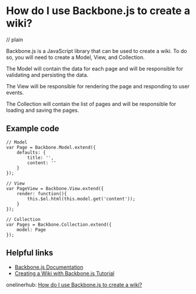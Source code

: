 # How do I use Backbone.js to create a wiki?
// plain

Backbone.js is a JavaScript library that can be used to create a wiki. To do so, you will need to create a Model, View, and Collection.

The Model will contain the data for each page and will be responsible for validating and persisting the data.

The View will be responsible for rendering the page and responding to user events.

The Collection will contain the list of pages and will be responsible for loading and saving the pages.

## Example code

```
// Model
var Page = Backbone.Model.extend({
    defaults: {
        title: '',
        content: ''
    }
});

// View
var PageView = Backbone.View.extend({
    render: function(){
        this.$el.html(this.model.get('content'));
    }
});

// Collection
var Pages = Backbone.Collection.extend({
    model: Page
});

```

## Helpful links
- [Backbone.js Documentation](http://backbonejs.org/)
- [Creating a Wiki with Backbone.js Tutorial](https://www.tutorialspoint.com/backbonejs/backbonejs_wiki_application.htm)

onelinerhub: [How do I use Backbone.js to create a wiki?](https://onelinerhub.com/backbone.js/how-do-i-use-backbone-js-to-create-a-wiki)